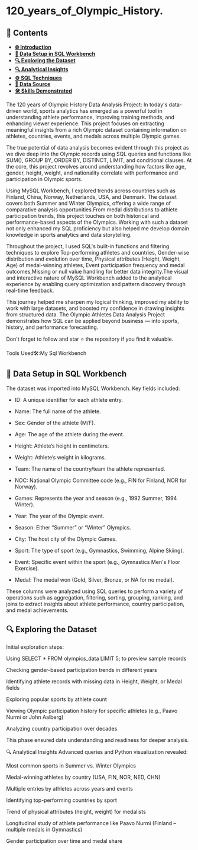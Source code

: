 # 120_years_of_Olympic_History.

## 📑 Contents

- [**🌐 Introduction**](#-introduction)
- [**💾 Data Setup in SQL Workbench**](#-data-setup-in-sql-workbench)
- [**🔍 Exploring the Dataset**](#-exploring-the-dataset)
- [**🔍 Analytical Insights**](#-analytical-insights)
- [**⚙️ SQL Techniques**](#️-sql-techniques)
- [**📂 Data Source**](#-data-source)
- [**🛠️ Skills Demonstrated**](#️-skills-demonstrated)


The 120 years of Olympic History Data Analysis Project: In today's data-driven world, sports analytics has emerged as a powerful tool in understanding athlete performance, improving training methods, and enhancing viewer experience. This project focuses on extracting meaningful insights from a rich Olympic dataset containing information on athletes, countries, events, and medals across multiple Olympic games.

The true potential of data analysis becomes evident through this project as we dive deep into the Olympic records using SQL queries and functions like SUM(), GROUP BY, ORDER BY, DISTINCT, LIMIT, and conditional clauses. At the core, this project revolves around understanding how factors like age, gender, height, weight, and nationality correlate with performance and participation in Olympic sports.

Using MySQL Workbench, I explored trends across countries such as Finland, China, Norway, Netherlands, USA, and Denmark. The dataset covers both Summer and Winter Olympics, offering a wide range of comparative analysis opportunities.From medal distributions to athlete participation trends, this project touches on both historical and performance-based aspects of the Olympics. Working with such a dataset not only enhanced my SQL proficiency but also helped me develop domain knowledge in sports analytics and data storytelling.

Throughout the project, I used SQL's built-in functions and filtering techniques to explore Top-performing athletes and countries, Gender-wise distribution and evolution over time, Physical attributes (Height, Weight, Age) of medal-winning athletes, Event participation frequency and medal outcomes,Missing or null value handling for better data integrity.The visual and interactive nature of MySQL Workbench added to the analytical experience by enabling query optimization and pattern discovery through real-time feedback.

This journey helped me sharpen my logical thinking, improved my ability to work with large datasets, and boosted my confidence in drawing insights from structured data. The Olympic Athletes Data Analysis Project demonstrates how SQL can be applied beyond business — into sports, history, and performance forecasting.

Don't forget to follow and star ⭐ the repository if you find it valuable.

Tools Used🛠️:My Sql Workbench

## 💾 Data Setup in SQL Workbench
The dataset was imported into MySQL Workbench. Key fields included:

- ID: A unique identifier for each athlete entry.

- Name: The full name of the athlete.

- Sex: Gender of the athlete (M/F).

- Age: The age of the athlete during the event.

- Height: Athlete’s height in centimeters.

- Weight: Athlete’s weight in kilograms.

- Team: The name of the country/team the athlete represented.

- NOC: National Olympic Committee code (e.g., FIN for Finland, NOR for Norway).

- Games: Represents the year and season (e.g., 1992 Summer, 1994 Winter).

- Year: The year of the Olympic event.

- Season: Either “Summer” or “Winter” Olympics.

- City: The host city of the Olympic Games.

- Sport: The type of sport (e.g., Gymnastics, Swimming, Alpine Skiing).

- Event: Specific event within the sport (e.g., Gymnastics Men's Floor Exercise).

- Medal: The medal won (Gold, Silver, Bronze, or NA for no medal).

These columns were analyzed using SQL queries to perform a variety of operations such as aggregation, filtering, sorting, grouping, ranking, and joins to extract insights about athlete performance, country participation, and medal achievements.

## 🔍 Exploring the Dataset
Initial exploration steps:

Using SELECT * FROM olympics_data LIMIT 5; to preview sample records

Checking gender-based participation trends in different years

Identifying athlete records with missing data in Height, Weight, or Medal fields

Exploring popular sports by athlete count

Viewing Olympic participation history for specific athletes (e.g., Paavo Nurmi or John Aalberg)

Analyzing country participation over decades

This phase ensured data understanding and readiness for deeper analysis.

🔍 Analytical Insights
Advanced queries and Python visualization revealed:

Most common sports in Summer vs. Winter Olympics

Medal-winning athletes by country (USA, FIN, NOR, NED, CHN)

Multiple entries by athletes across years and events

Identifying top-performing countries by sport

Trend of physical attributes (height, weight) for medalists

Longitudinal study of athlete performance like Paavo Nurmi (Finland – multiple medals in Gymnastics)

Gender participation over time and medal share





